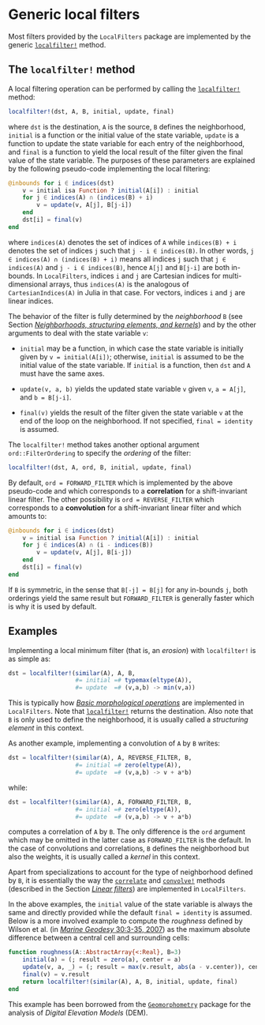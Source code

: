 # Generic local filters

Most filters provided by the `LocalFilters` package are implemented by the generic
[`localfilter!`](@ref) method.


## The `localfilter!` method

A local filtering operation can be performed by calling the
[`localfilter!`](@ref) method:

```julia
localfilter!(dst, A, B, initial, update, final)
```

where `dst` is the destination, `A` is the source, `B` defines the neighborhood, `initial`
is a function or the initial value of the state variable, `update` is a function to update
the state variable for each entry of the neighborhood, and `final` is a function to yield
the local result of the filter given the final value of the state variable. The purposes
of these parameters are explained by the following pseudo-code implementing the local
filtering:

```julia
@inbounds for i ∈ indices(dst)
    v = initial isa Function ? initial(A[i]) : initial
    for j ∈ indices(A) ∩ (indices(B) + i)
        v = update(v, A[j], B[j-i])
    end
    dst[i] = final(v)
end
```

where `indices(A)` denotes the set of indices of `A` while `indices(B) + i` denotes the
set of indices `j` such that `j - i ∈ indices(B)`. In other words, `j ∈ indices(A) ∩
(indices(B) + i)` means all indices `j` such that `j ∈ indices(A)` and `j - i ∈
indices(B)`, hence `A[j]` and `B[j-i]` are both in-bounds. In `LocalFilters`, indices `i`
and `j` are Cartesian indices for multi-dimensional arrays, thus `indices(A)` is the
analogous of `CartesianIndices(A)` in Julia in that case. For vectors, indices `i` and `j`
are linear indices.

The behavior of the filter is fully determined by the *neighborhood* `B` (see Section
*[Neighborhoods, structuring elements, and kernels](@ref)*) and by the other arguments to
deal with the state variable `v`:

- `initial` may be a function, in which case the state variable is initially given by `v =
  initial(A[i])`; otherwise, `initial` is assumed to be the initial value of the state
  variable. If `initial` is a function, then `dst` and `A` must have the same axes.

- `update(v, a, b)` yields the updated state variable `v` given `v`, `a = A[j]`, and `b =
  B[j-i]`.

- `final(v)` yields the result of the filter given the state variable `v` at the end of
  the loop on the neighborhood. If not specified, `final = identity` is assumed.

The `localfilter!` method takes another optional argument `ord::FilterOrdering` to specify
the *ordering* of the filter:

```julia
localfilter!(dst, A, ord, B, initial, update, final)
```

By default, `ord = FORWARD_FILTER` which is implemented by the above pseudo-code and which
corresponds to a **correlation** for a shift-invariant linear filter. The other
possibility is `ord = REVERSE_FILTER` which corresponds to a **convolution** for a
shift-invariant linear filter and which amounts to:

```julia
@inbounds for i ∈ indices(dst)
    v = initial isa Function ? initial(A[i]) : initial
    for j ∈ indices(A) ∩ (i - indices(B))
        v = update(v, A[j], B[i-j])
    end
    dst[i] = final(v)
end
```

If `B` is symmetric, in the sense that `B[-j] = B[j]` for any in-bounds `j`, both
orderings yield the same result but `FORWARD_FILTER` is generally faster which is why it
is used by default.


## Examples

Implementing a local minimum filter (that is, an *erosion*) with `localfilter!` is as
simple as:

```julia
dst = localfilter!(similar(A), A, B,
                   #= initial =# typemax(eltype(A)),
                   #= update  =# (v,a,b) -> min(v,a))
```

This is typically how *[Basic morphological operations](@ref)* are implemented in
`LocalFilters`. Note that [`localfilter!`](@ref) returns the destination. Also note that
`B` is only used to define the neighborhood, it is usually called a *structuring element*
in this context.

As another example, implementing a convolution of `A` by `B` writes:

```julia
dst = localfilter!(similar(A), A, REVERSE_FILTER, B,
                   #= initial =# zero(eltype(A)),
                   #= update  =# (v,a,b) -> v + a*b)
```

while:

```julia
dst = localfilter!(similar(A), A, FORWARD_FILTER, B,
                   #= initial =# zero(eltype(A)),
                   #= update  =# (v,a,b) -> v + a*b)
```

computes a correlation of `A` by `B`. The only difference is the `ord` argument which may
be omitted in the latter case as `FORWARD_FILTER` is the default. In the case of
convolutions and correlations, `B` defines the neighborhood but also the weights, it is
usually called a *kernel* in this context.

Apart from specializations to account for the type of neighborhood defined by `B`, it is
essentially the way the [`correlate`](@ref) and [`convolve!`](@ref) methods (described in
the Section *[Linear filters](@ref)*) are implemented in `LocalFilters`.

In the above examples, the `initial` value of the state variable is always the same and
directly provided while the default `final = identity` is assumed. Below is a more
involved example to compute the *roughness* defined by Wilson et al. (in [*Marine Geodesy*
30:3-35, 2007](https://www.tandfonline.com/doi/abs/10.1080/01490410701295962)) as the
maximum absolute difference between a central cell and surrounding cells:

```julia
function roughness(A::AbstractArray{<:Real}, B=3)
    initial(a) = (; result = zero(a), center = a)
    update(v, a, _) = (; result = max(v.result, abs(a - v.center)), center=v.center)
    final(v) = v.result
    return localfilter!(similar(A), A, B, initial, update, final)
end
```

This example has been borrowed from the
[`Geomorphometry`](https://github.com/Deltares/Geomorphometry.jl) package for the analysis
of *Digital Elevation Models* (DEM).
